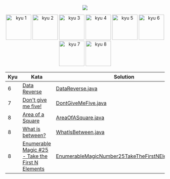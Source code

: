 <p align="center">
    <img src="https://www.codewars.com/users/meeakie/badges/large">
</p>

<p align="center">
    <img src="https://img.shields.io/badge/kyu%201-0-purple?style=for-the-badge&logo=appveyo" alt="kyu 1" width="80">
    <img src="https://img.shields.io/badge/kyu%202-0-purple?style=for-the-badge&logo=appveyo" alt="kyu 2" width="80">
    <img src="https://img.shields.io/badge/kyu%203-0-blue?style=for-the-badge&logo=appveyo" alt="kyu 3" width="80">
    <img src="https://img.shields.io/badge/kyu%204-0-blue?style=for-the-badge&logo=appveyo" alt="kyu 4" width="80">
    <img src="https://img.shields.io/badge/kyu%205-0-yellow?style=for-the-badge&logo=appveyo" alt="kyu 5" width="80">
    <img src="https://img.shields.io/badge/kyu%206-4-yellow?style=for-the-badge&logo=appveyo" alt="kyu 6" width="80">
    <img src="https://img.shields.io/badge/kyu%207-2-white?style=for-the-badge&logo=appveyo" alt="kyu 7" width="80">
    <img src="https://img.shields.io/badge/kyu%208-10-white?style=for-the-badge&logo=appveyo" alt="kyu 8" width="80">
</p>

<table>
<thead>
<tr>
<th>Kyu</th>
<th>Kata</th>
<th>Solution</th>
</tr>
</thead>
<tbody>
<!-- Kyu 1 -->
<!-- next kata 1 -->
<!-- Kyu 2 -->
<!-- next kata 2 -->
<!-- Kyu 3 -->
<!-- next kata 3 -->
<!-- Kyu 4 -->
<!-- next kata 4 -->
<!-- Kyu 5 -->
<!-- next kata 5 -->
<!-- Kyu 6 -->
<tr><td>6</td><td><a href='https://www.codewars.com/kata/569d488d61b812a0f7000015'>Data Reverse</a></td><td><a href='src/main/java/codewars/kyu6/DataReverse.java'>DataReverse.java</a></td></tr>
<!-- next kata 6 -->
<!-- Kyu 7 -->
<tr><td>7</td><td><a href='https://www.codewars.com/kata/5813d19765d81c592200001a'>Don't give me five!</a></td><td><a href='src/main/java/codewars/kyu7/DontGiveMeFive.java'>DontGiveMeFive.java</a></td></tr>
<!-- next kata 7 -->
<!-- Kyu 8 -->
<tr><td>8</td><td><a href='https://www.codewars.com/kata/5748838ce2fab90b86001b1a'>Area of a Square</a></td><td><a href='src/main/java/codewars/kyu8/AreaOfASquare.java'>AreaOfASquare.java</a></td></tr>
<tr><td>8</td><td><a href='https://www.codewars.com/kata/55ecd718f46fba02e5000029'>What is between?</a></td><td><a href='src/main/java/codewars/kyu8/WhatIsBetween.java'>WhatIsBetween.java</a></td></tr>
<tr><td>8</td><td><a href='https://www.codewars.com/kata/545afd0761aa4c3055001386'>Enumerable Magic #25 - Take the First N Elements</a></td><td><a href='src/main/java/codewars/kyu8/EnumerableMagicNumber25TakeTheFirstNElements.java'>EnumerableMagicNumber25TakeTheFirstNElements.java</a></td></tr>
<!-- next kata 8 -->
</tbody>
</table>

